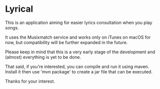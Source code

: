 # Lyrical
This is an application aiming for easier lyrics consultation when you play songs.

It uses the Musixmatch service and works only on iTunes on macOS for now, but compatibility will be further expanded in the future.

Please keep in mind that this is a very early stage of the development and (almost) everything is yet to be done.

That said, if you're interested, you can compile and run it using maven. Install it then use 'mvn package' to create a jar file that can be executed.

Thanks for your interest.
